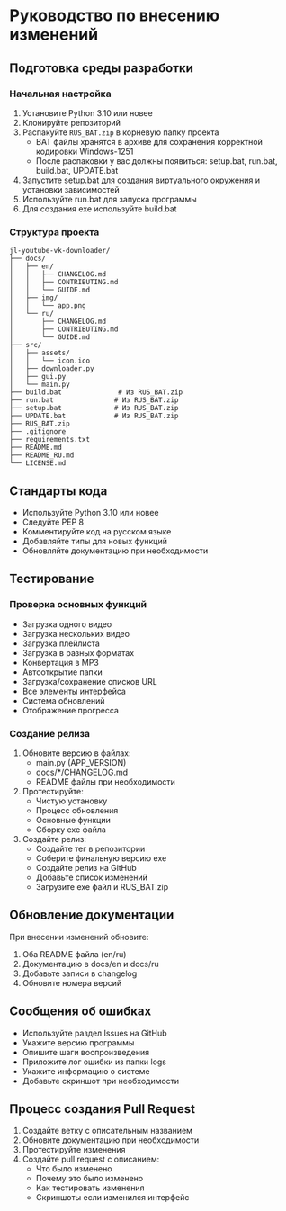 # Руководство по внесению изменений

## Подготовка среды разработки

### Начальная настройка
1. Установите Python 3.10 или новее
2. Клонируйте репозиторий
3. Распакуйте `RUS_BAT.zip` в корневую папку проекта
   - BAT файлы хранятся в архиве для сохранения корректной кодировки Windows-1251
   - После распаковки у вас должны появиться: setup.bat, run.bat, build.bat, UPDATE.bat
4. Запустите setup.bat для создания виртуального окружения и установки зависимостей
5. Используйте run.bat для запуска программы
6. Для создания exe используйте build.bat

### Структура проекта
```
jl-youtube-vk-downloader/
├── docs/
│   ├── en/
│   │   ├── CHANGELOG.md
│   │   ├── CONTRIBUTING.md
│   │   └── GUIDE.md
│   ├── img/
│   │   └── app.png
│   └── ru/
│       ├── CHANGELOG.md
│       ├── CONTRIBUTING.md
│       └── GUIDE.md
├── src/
│   ├── assets/
│   │   └── icon.ico
│   ├── downloader.py
│   ├── gui.py
│   └── main.py
├── build.bat              # Из RUS_BAT.zip
├── run.bat               # Из RUS_BAT.zip
├── setup.bat             # Из RUS_BAT.zip
├── UPDATE.bat            # Из RUS_BAT.zip
├── RUS_BAT.zip
├── .gitignore
├── requirements.txt
├── README.md
├── README_RU.md
└── LICENSE.md
```

## Стандарты кода
- Используйте Python 3.10 или новее
- Следуйте PEP 8
- Комментируйте код на русском языке
- Добавляйте типы для новых функций
- Обновляйте документацию при необходимости

## Тестирование
### Проверка основных функций
- Загрузка одного видео
- Загрузка нескольких видео
- Загрузка плейлиста
- Загрузка в разных форматах
- Конвертация в MP3
- Автооткрытие папки
- Загрузка/сохранение списков URL
- Все элементы интерфейса
- Система обновлений
- Отображение прогресса

### Создание релиза
1. Обновите версию в файлах:
   - main.py (APP_VERSION)
   - docs/*/CHANGELOG.md
   - README файлы при необходимости
2. Протестируйте:
   - Чистую установку
   - Процесс обновления
   - Основные функции
   - Сборку exe файла
3. Создайте релиз:
   - Создайте тег в репозитории
   - Соберите финальную версию exe
   - Создайте релиз на GitHub
   - Добавьте список изменений
   - Загрузите exe файл и RUS_BAT.zip

## Обновление документации
При внесении изменений обновите:
1. Оба README файла (en/ru)
2. Документацию в docs/en и docs/ru
3. Добавьте записи в changelog
4. Обновите номера версий

## Сообщения об ошибках
- Используйте раздел Issues на GitHub
- Укажите версию программы
- Опишите шаги воспроизведения
- Приложите лог ошибки из папки logs
- Укажите информацию о системе
- Добавьте скриншот при необходимости

## Процесс создания Pull Request
1. Создайте ветку с описательным названием
2. Обновите документацию при необходимости
3. Протестируйте изменения
4. Создайте pull request с описанием:
   - Что было изменено
   - Почему это было изменено
   - Как тестировать изменения
   - Скриншоты если изменился интерфейс